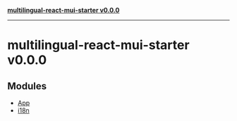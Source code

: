 [**multilingual-react-mui-starter v0.0.0**](README.md)

***

# multilingual-react-mui-starter v0.0.0

## Modules

- [App](App/README.md)
- [i18n](i18n/README.md)
